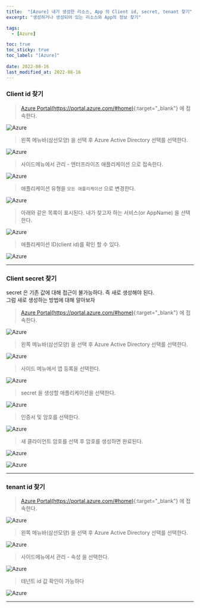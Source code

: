 ```yaml
---
title:  "[Azure] 내가 생성한 리소스, App 의 Client id, secret, tenant 찾기"
excerpt: "생성하거나 생성되어 있는 리소스와 App의 정보 찾기"

tags:
  - [Azure]

toc: true
toc_sticky: true
toc_label: "[Azure]"
 
date: 2022-08-16
last_modified_at: 2022-08-16
---
```


### Client id 찾기

> [Azure Portal(https://portal.azure.com/#home)](https://portal.azure.com/#home){:target="_blank"} 에 접속한다.

![Azure](/assets/image/azure/Azure_Find_Information_01.PNG)

> 왼쪽 메뉴바(삼선모양) 을 선택 후 Azure Active Directory 선택를 선택한다.

![Azure](/assets/image/azure/Azure_Find_Information_02.PNG)

> 사이드메뉴에서 관리 - 엔터프라이즈 애플리케이션 으로 접속한다.

![Azure](/assets/image/azure/Azure_Find_Information_03.PNG)

> 애플리케이션 유형을 `모든 애플리케이션` 으로 변경한다.

![Azure](/assets/image/azure/Azure_Find_Information_04.PNG)

> 아래와 같은 목록이 표시된다. 내가 찾고자 하는 서비스(or AppName) 을 선택한다.

![Azure](/assets/image/azure/Azure_Find_Information_05.PNG)

> 애플리케이션 ID(client id)를 확인 할 수 있다. 

![Azure](/assets/image/azure/Azure_Find_Information_06.PNG)

<hr/>

### Client secret 찾기

secret 은 기존 값에 대해 접근이 불가능하다. 즉 새로 생성해야 된다. <br>
그럼 새로 생성하는 방법에 대해 알아보자

> [Azure Portal(https://portal.azure.com/#home)](https://portal.azure.com/#home){:target="_blank"} 에 접속한다.

![Azure](/assets/image/azure/Azure_Find_Information_01.PNG)

> 왼쪽 메뉴바(삼선모양) 을 선택 후 Azure Active Directory 선택를 선택한다.

![Azure](/assets/image/azure/Azure_Find_Information_02.PNG)

> 사이드 메뉴에서 앱 등록을 선택한다.

![Azure](/assets/image/azure/Azure_Find_Information_07.PNG)

> secret 을 생성할 애플리케이션을 선택한다.

![Azure](/assets/image/azure/Azure_Find_Information_08.PNG)

> 인증서 및 암호를 선택한다.

![Azure](/assets/image/azure/Azure_Find_Information_09.PNG)

> 새 클라이언트 암호를 선택 후 암호를 생성하면 완료된다.

![Azure](/assets/image/azure/Azure_Find_Information_10.PNG)

![Azure](/assets/image/azure/Azure_Find_Information_11.PNG)

<hr/>

### tenant id 찾기

> [Azure Portal(https://portal.azure.com/#home)](https://portal.azure.com/#home){:target="_blank"} 에 접속한다.

![Azure](/assets/image/azure/Azure_Find_Information_01.PNG)

> 왼쪽 메뉴바(삼선모양) 을 선택 후 Azure Active Directory 선택를 선택한다.

![Azure](/assets/image/azure/Azure_Find_Information_02.PNG)

> 사이드메뉴에서 관리 - 속성 을 선택한다.

![Azure](/assets/image/azure/Azure_Find_Information_12.PNG)

> 테넌트 id 값 확인이 가능하다

![Azure](/assets/image/azure/Azure_Find_Information_13.PNG)

<hr/>
